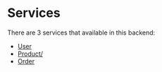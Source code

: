 # Services
There are 3 services that available in this backend:
- <a href="https://user-service-fp.herokuapp.com/">User</a>
- <a href="https://product-service-fp.herokuapp.com/">Product/</a>
- <a href="">Order</a>
